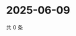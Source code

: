 # 2025-06-09

共 0 条

<!-- BEGIN ZHIHUVIDEO -->
<!-- 最后更新时间 Mon Jun 09 2025 08:59:23 GMT+0800 (China Standard Time) -->

<!-- END ZHIHUVIDEO -->
